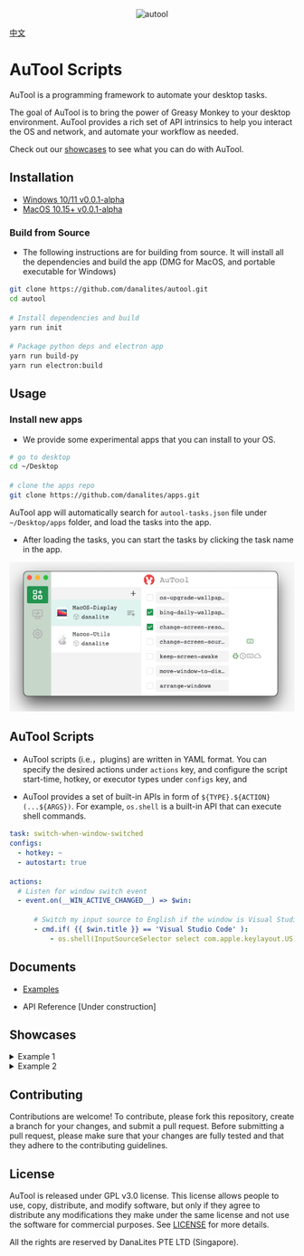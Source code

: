 <p align="center">
  <img src="imgs/banner.png" height="90" title="autool">
</p>

[中文](docs/README-zh.md)

# AuTool Scripts
AuTool is a programming framework to automate your desktop tasks. 

The goal of AuTool is to bring the power of Greasy Monkey to your desktop environment. AuTool provides a rich set of API intrinsics to help you interact the OS and network, and automate your workflow as needed. 

Check out our [showcases](#showcases) to see what you can do with AuTool.

## Installation
- [Windows 10/11 v0.0.1-alpha](https://github.com/danalites/autool/releases/tag/v0.01)
- [MacOS 10.15+ v0.0.1-alpha](https://github.com/danalites/autool/releases/tag/v0.01)

### Build from Source
- The following instructions are for building from source. It will install all the dependencies and build the app (DMG for MacOS, and portable executable for Windows)
  
```bash
git clone https://github.com/danalites/autool.git
cd autool

# Install dependencies and build 
yarn run init

# Package python deps and electron app
yarn run build-py
yarn run electron:build
```


## Usage
### Install new apps
- We provide some experimental apps that you can install to your OS. 

```bash
# go to desktop
cd ~/Desktop

# clone the apps repo 
git clone https://github.com/danalites/apps.git
```

AuTool app will automatically search for `autool-tasks.json` file under `~/Desktop/apps` folder, and load the tasks into the app.

- After loading the tasks, you can start the tasks by clicking the task name in the app.

<p align="center">
  <img src="imgs/demo-loaded-apps.png" width="600" title="autool">
</p>


## AuTool Scripts
- AuTool scripts (i.e.，plugins) are written in YAML format. You can specify the desired actions under `actions` key, and configure the script start-time, hotkey, or executor types under `configs` key, and

- AuTool provides a set of built-in APIs in form of `${TYPE}.${ACTION}(...${ARGS})`. For example, `os.shell` is a built-in API that can execute shell commands.

```yaml
task: switch-when-window-switched
configs:
  - hotkey: ~
  - autostart: true

actions:
  # Listen for window switch event
  - event.on(__WIN_ACTIVE_CHANGED__) => $win:

      # Switch my input source to English if the window is Visual Studio Code
      - cmd.if( {{ $win.title }} == 'Visual Studio Code' ):
          - os.shell(InputSourceSelector select com.apple.keylayout.US)
```

## Documents
- [Examples](https://danalites.github.io/autoo/docs/basics/apps-macos-display)

- API Reference [Under construction]

## Showcases
<details>
  <summary>Example 1</summary>
  
  - This is the content that will be hidden until the user clicks on the summary element.

</details>

<details>
  <summary>Example 2</summary>  
  - This is the content that will be hidden until the user clicks on the summary element.

</details>

## Contributing
Contributions are welcome! To contribute, please fork this repository, create a branch for your changes, and submit a pull request. Before submitting a pull request, please make sure that your changes are fully tested and that they adhere to the contributing guidelines.

## License
AuTool is released under GPL v3.0 license. This license allows people to use, copy, distribute, and modify software, but only if they agree to distribute any modifications they make under the same license and not use the software for commercial purposes. See [LICENSE](LICENSE) for more details.

All the rights are reserved by DanaLites PTE LTD (Singapore).